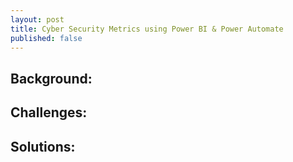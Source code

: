 ```yaml
---
layout: post
title: Cyber Security Metrics using Power BI & Power Automate
published: false
---
```



## Background:


## Challenges:


## Solutions:
